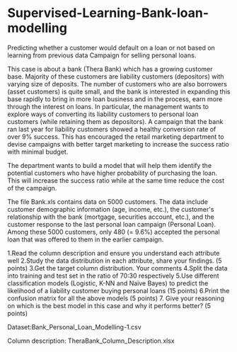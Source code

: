 # Supervised-Learning-Bank-loan-modelling
Predicting whether a customer would default on a loan or not based on learning from previous data
Campaign for selling personal loans.

This case is about a bank (Thera Bank) which has a growing customer base. Majority of these customers are liability customers (depositors) with varying size of deposits. The number of customers who are also borrowers (asset customers) is quite small, and the bank is interested in expanding this base rapidly to bring in more loan business and in the process, earn more through the interest on loans. In particular, the management wants to explore ways of converting its liability customers to personal loan customers (while retaining them as depositors). A campaign that the bank ran last year for liability customers showed a healthy conversion rate of over 9% success. This has encouraged the retail marketing department to devise campaigns with better target marketing to increase the success ratio with minimal budget.

The department wants to build a model that will help them identify the potential customers who have higher probability of purchasing the loan. This will increase the success ratio while at the same time reduce the cost of the campaign.

The file Bank.xls contains data on 5000 customers. The data include customer demographic information (age, income, etc.), the customer's relationship with the bank (mortgage, securities account, etc.), and the customer response to the last personal loan campaign (Personal Loan). Among these 5000 customers, only 480 (= 9.6%) accepted the personal loan that was offered to them in the earlier campaign.

1.Read the column description and ensure you understand each attribute well
2.Study the data distribution in each attribute, share your findings. (5 points)
3.Get the target column distribution. Your comments
4.Split the data into training and test set in the ratio of 70:30 respectively
5.Use different classification models (Logistic, K-NN and Naïve Bayes) to predict the likelihood of a liability customer buying personal loans (15 points)
6.Print the confusion matrix for all the above models (5 points)
 7. Give your reasoning on which is the best model in this case and why it performs better? (5 points)

Dataset:Bank_Personal_Loan_Modelling-1.csv

Column description: TheraBank_Column_Description.xlsx
